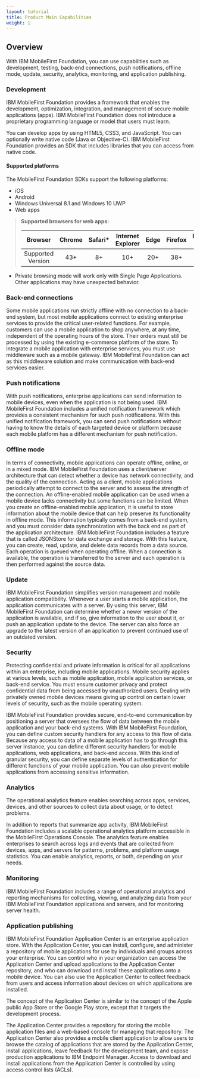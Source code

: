 ```yaml
---
layout: tutorial
title: Product Main Capabilities
weight: 1
---
```

<!-- NLS_CHARSET=UTF-8 -->
## Overview
With IBM MobileFirst Foundation, you can use capabilities such as development, testing, back-end connections, push notifications, offline mode, update, security, analytics, monitoring, and application publishing.

### Development
IBM MobileFirst Foundation provides a framework that enables the development, optimization, integration, and management of secure mobile applications (apps). IBM MobileFirst Foundation does not introduce a proprietary programming language or model that users must learn.

You can develop apps by using HTML5, CSS3, and JavaScript. You can optionally write native code (Java or Objective-C). IBM MobileFirst Foundation provides an SDK that includes libraries that you can access from native code.

#### Supported platforms
The MobileFirst Foundation SDKs support the following platforms:

* iOS
* Android
* Windows Universal 8.1 and Windows 10 UWP
* Web apps

> **Supported browsers for web apps:**
> 
> |      Browser      | Chrome | Safari* | Internet Explorer | Edge | Firefox | Blackberry Browser* | Android Browser |
> |:-----------------:|:------:|:-------:|:-----------------:|:----:|:-------:|:------------------:|:---------------:|
> | Supported Version |   43+  |    8+   |        10+        |  20+ |  38+  |      Z series      |   Android 4.3+  |

* Private browsing mode will work only with Single Page Applications. Other applications may have unexpected behavior.

### Back-end connections
Some mobile applications run strictly offline with no connection to a back-end system, but most mobile applications connect to existing enterprise services to provide the critical user-related functions. For example, customers can use a mobile application to shop anywhere, at any time, independent of the operating hours of the store. Their orders must still be processed by using the existing e-commerce platform of the store. To integrate a mobile application with enterprise services, you must use middleware such as a mobile gateway. IBM MobileFirst Foundation can act as this middleware solution and make communication with back-end services easier.

### Push notifications
With push notifications, enterprise applications can send information to mobile devices, even when the application is not being used. IBM MobileFirst Foundation includes a unified notification framework which provides a consistent mechanism for such push notifications. With this unified notification framework, you can send push notifications without having to know the details of each targeted device or platform because each mobile platform has a different mechanism for push notification.

### Offline mode
In terms of connectivity, mobile applications can operate offline, online, or in a mixed mode. IBM MobileFirst Foundation uses a client/server architecture that can detect whether a device has network connectivity, and the quality of the connection. Acting as a client, mobile applications periodically attempt to connect to the server and to assess the strength of the connection. An offline-enabled mobile application can be used when a mobile device lacks connectivity but some functions can be limited. When you create an offline-enabled mobile application, it is useful to store information about the mobile device that can help preserve its functionality in offline mode. This information typically comes from a back-end system, and you must consider data synchronization with the back end as part of the application architecture. IBM MobileFirst Foundation includes a feature that is called JSONStore for data exchange and storage. With this feature, you can create, read, update, and delete data records from a data source. Each operation is queued when operating offline. When a connection is available, the operation is transferred to the server and each operation is then performed against the source data.

### Update
IBM MobileFirst Foundation simplifies version management and mobile application compatibility. Whenever a user starts a mobile application, the application communicates with a server. By using this server, IBM MobileFirst Foundation can determine whether a newer version of the application is available, and if so, give information to the user about it, or push an application update to the device. The server can also force an upgrade to the latest version of an application to prevent continued use of an outdated version.

### Security
Protecting confidential and private information is critical for all applications within an enterprise, including mobile applications. Mobile security applies at various levels, such as mobile application, mobile application services, or back-end service. You must ensure customer privacy and protect confidential data from being accessed by unauthorized users. Dealing with privately owned mobile devices means giving up control on certain lower levels of security, such as the mobile operating system.

IBM MobileFirst Foundation provides secure, end-to-end communication by positioning a server that oversees the flow of data between the mobile application and your back-end systems. With IBM MobileFirst Foundation, you can define custom security handlers for any access to this flow of data. Because any access to data of a mobile application has to go through this server instance, you can define different security handlers for mobile applications, web applications, and back-end access. With this kind of granular security, you can define separate levels of authentication for different functions of your mobile application. You can also prevent mobile applications from accessing sensitive information.

### Analytics
The operational analytics feature enables searching across apps, services, devices, and other sources to collect data about usage, or to detect problems.

In addition to reports that summarize app activity, IBM MobileFirst Foundation includes a scalable operational analytics platform accessible in the MobileFirst Operations Console. The analytics feature enables enterprises to search across logs and events that are collected from devices, apps, and servers for patterns, problems, and platform usage statistics. You can enable analytics, reports, or both, depending on your needs.

### Monitoring
IBM MobileFirst Foundation includes a range of operational analytics and reporting mechanisms for collecting, viewing, and analyzing data from your IBM MobileFirst Foundation applications and servers, and for monitoring server health.

### Application publishing
IBM MobileFirst Foundation Application Center is an enterprise application store. With the Application Center, you can install, configure, and administer a repository of mobile applications for use by individuals and groups across your enterprise. You can control who in your organization can access the Application Center and upload applications to the Application Center repository, and who can download and install these applications onto a mobile device. You can also use the Application Center to collect feedback from users and access information about devices on which applications are installed.

The concept of the Application Center is similar to the concept of the Apple public App Store or the Google Play store, except that it targets the development process.

The Application Center provides a repository for storing the mobile application files and a web-based console for managing that repository. The Application Center also provides a mobile client application to allow users to browse the catalog of applications that are stored by the Application Center, install applications, leave feedback for the development team, and expose production applications to IBM  Endpoint Manager. Access to download and install applications from the Application Center is controlled by using access control lists (ACLs).